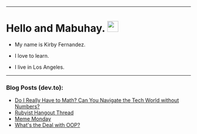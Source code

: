 
<img src="https://komarev.com/ghpvc/?username=kirbygit&style=flat-square&color=blue" alt=""/>

---
<h1>
  Hello and Mabuhay.
  <img src="https://media.giphy.com/media/hvRJCLFzcasrR4ia7z/giphy.gif" width="30px"/>
</h1>

- My name is Kirby Fernandez.

- I love to learn.

- I live in Los Angeles.

---

### Blog Posts (dev.to):
<!-- BLOG-POST-LIST:START -->
- [Do I Really Have to Math? Can You Navigate the Tech World without Numbers?](https://dev.to/codenewbieteam/do-i-really-have-to-math-can-you-navigate-the-tech-world-without-numbers-2n49)
- [Rubyist Hangout Thread](https://dev.to/ben/rubyist-hangout-thread-5846)
- [Meme Monday](https://dev.to/ben/meme-monday-3c8g)
- [What&#39;s the Deal with OOP?](https://dev.to/codenewbieteam/whats-the-deal-with-oop-29eh)
<!-- BLOG-POST-LIST:END -->
